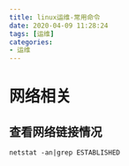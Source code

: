 ```yaml
---
title: linux运维-常用命令
date: 2020-04-09 11:28:24
tags: [运维]
categories: 
- 运维
---
```

# 网络相关
## 查看网络链接情况
```
netstat -an|grep ESTABLISHED
```